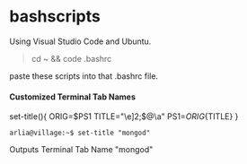 # bashscripts
Using Visual Studio Code and Ubuntu.
> cd ~ && code .bashrc

paste these scripts into that .bashrc file.

#### Customized Terminal Tab Names

set-title(){
  ORIG=$PS1
  TITLE="\e]2;$@\a"
  PS1=${ORIG}${TITLE}
}

```console
arlia@village:~$ set-title "mongod"
```

Outputs Terminal Tab Name "mongod"